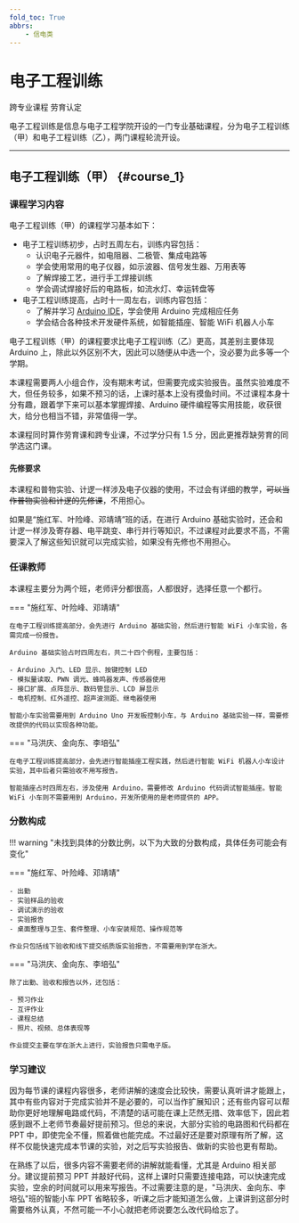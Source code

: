 ```yaml
---
fold_toc: True
abbrs:
    - 信电类
---
```


# 电子工程训练
<div class="badges">
<span class="badge cross-badge">跨专业课程</span>
<span class="badge labor-badge">劳育认定</span>
</div>

电子工程训练是信息与电子工程学院开设的一门专业基础课程，分为电子工程训练（甲）和电子工程训练（乙），两门课程轮流开设。

---

## 电子工程训练（甲） {#course_1}

### 课程学习内容

电子工程训练（甲）的课程学习基本如下：

* 电子工程训练初步，占时五周左右，训练内容包括：
    - 认识电子元器件，如电阻器、二极管、集成电路等
    - 学会使用常用的电子仪器，如示波器、信号发生器、万用表等
    - 了解焊接工艺，进行手工焊接训练
    - 学会调试焊接好后的电路板，如流水灯、幸运转盘等
* 电子工程训练提高，占时十一周左右，训练内容包括：
    - 了解并学习 [Arduino IDE](https://www.arduino.cc/en/software)，学会使用 Arduino 完成相应任务
    - 学会结合各种技术开发硬件系统，如智能插座、智能 WiFi 机器人小车

电子工程训练（甲）的课程要求比电子工程训练（乙）更高，其差别主要体现 Arduino 上，除此以外区别不大，因此可以随便从中选一个，没必要为此多等一个学期。

本课程需要两人小组合作，没有期末考试，但需要完成实验报告。虽然实验难度不大，但任务较多，如果不预习的话，上课时基本上没有摸鱼时间。不过课程本身十分有趣，跟着学下来可以基本掌握焊接、Arduino 硬件编程等实用技能，收获很大，给分也相当不错，非常值得一学。

本课程同时算作劳育课和跨专业课，不过学分只有 1.5 分，因此更推荐缺劳育的同学选这门课。

#### 先修要求

本课程和普物实验、计逻一样涉及电子仪器的使用，不过会有详细的教学，~~可以当作普物实验和计逻的先修课~~，不用担心。

如果是“施红军、叶险峰、邓靖靖”班的话，在进行 Arduino 基础实验时，还会和计逻一样涉及寄存器、电平跳变、串行并行等知识，不过课程对此要求不高，不需要深入了解这些知识就可以完成实验，如果没有先修也不用担心。

### 任课教师

本课程主要分为两个班，老师评分都很高，人都很好，选择任意一个都行。

=== "施红军、叶险峰、邓靖靖"

    在电子工程训练提高部分，会先进行 Arduino 基础实验，然后进行智能 WiFi 小车实验，各需完成一份报告。

    Arduino 基础实验占时四周左右，共二十四个例程，主要包括：

    - Arduino 入门、LED 显示、按键控制 LED
    - 模拟量读取、PWN 调光、蜂鸣器发声、传感器使用
    - 接口扩展、点阵显示、数码管显示、LCD 屏显示
    - 电机控制、红外遥控、超声波测距、继电器使用

    智能小车实验需要用到 Arduino Uno 开发板控制小车，与 Arduino 基础实验一样，需要修改提供的代码以实现各种功能。

=== "马洪庆、金向东、李培弘"

    在电子工程训练提高部分，会先进行智能插座工程实践，然后进行智能 WiFi 机器人小车设计实验，其中后者只需验收不用写报告。
    
    智能插座占时四周左右，涉及使用 Arduino，需要修改 Arduino 代码调试智能插座。智能 WiFi 小车则不需要用到 Arduino，开发所使用的是老师提供的 APP。

### 分数构成

!!! warning "未找到具体的分数比例，以下为大致的分数构成，具体任务可能会有变化"

=== "施红军、叶险峰、邓靖靖"

    - 出勤
    - 实验样品的验收
    - 调试演示的验收
    - 实验报告
    - 桌面整理与卫生、套件整理、小车安装规范、操作规范等

    作业只包括线下验收和线下提交纸质版实验报告，不需要用到学在浙大。

=== "马洪庆、金向东、李培弘"

    除了出勤、验收和报告以外，还包括：

    - 预习作业
    - 互评作业
    - 课程总结
    - 照片、视频、总体表现等

    作业提交主要在学在浙大上进行，实验报告只需电子版。

### 学习建议

因为每节课的课程内容很多，老师讲解的速度会比较快，需要认真听讲才能跟上，其中有些内容对于完成实验并不是必要的，可以当作扩展知识；还有些内容可以帮助你更好地理解电路或代码，不清楚的话可能在课上茫然无措、效率低下，因此若感到跟不上老师节奏最好提前预习。但总的来说，大部分实验的电路图和代码都在 PPT 中，即使完全不懂，照着做也能完成。不过最好还是要对原理有所了解，这样不仅能快速完成本节课的实验，对之后写实验报告、做新的实验也更有帮助。

在熟练了以后，很多内容不需要老师的讲解就能看懂，尤其是 Arduino 相关部分。建议提前预习 PPT 并敲好代码，这样上课时只需要连接电路，可以快速完成实验，空余的时间就可以用来写报告。不过需要注意的是，"马洪庆、金向东、李培弘"班的智能小车 PPT 省略较多，听课之后才能知道怎么做，上课讲到这部分时需要格外认真，不然可能一不小心就把老师说要怎么改代码给忘了。
